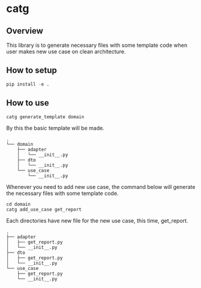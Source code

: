 # catg
## Overview
This library is to generate necessary files with some template code when user makes new use case on clean architecture.  

## How to setup
```python
pip install -e .
```

## How to use
```bash
catg generate_template domain
```
By this the basic template will be made.  
```
.
└── domain
    ├── adapter
    │   └── __init__.py
    ├── dto
    │   └── __init__.py
    └── use_case
        └── __init__.py

```
Whenever you need to add new use case, the command below will generate the necessary files with some template code.  
```
cd domain
catg add_use_case get_report
```
Each directories have new file for the new use case, this time, get_report.
```
.
├── adapter
│   ├── get_report.py
│   └── __init__.py
├── dto
│   ├── get_report.py
│   └── __init__.py
└── use_case
    ├── get_report.py
    └── __init__.py
```